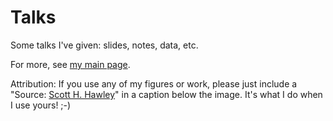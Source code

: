 # Talks
Some talks I've given: slides, notes, data, etc. 

For more, see [my main page](https://hedges.belmont.edu/~shawley/#talks).

Attribution: If you use any of my figures or work, please just include a "Source: [Scott H. Hawley](https://twitter.com/drscotthawley)" in a caption below the image. It's what I do when I use yours! ;-) 
